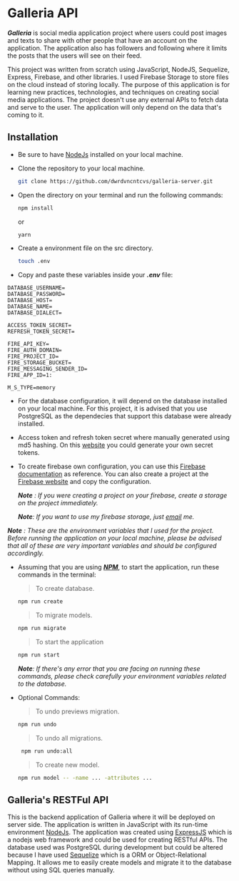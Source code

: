 # Galleria API

<i><b>Galleria</b></i> is social media application project where users could post images and texts to share with other people that have an account on the application. The application also has followers and following where it limits the posts that the users will see on their feed.

This project was written from scratch using JavaScript, NodeJS, Sequelize, Express, Firebase, and other libraries. I used Firebase Storage to store files on the cloud instead of storing locally. The purpose of this application is for learning new practices, technologies, and techniques on creating social media applications. The project doesn't use any external APIs to fetch data and serve to the user. The application will only depend on the data that's coming to it.

## Installation

- Be sure to have [NodeJs](https://nodejs.org/) installed on your local machine.
- Clone the repository to your local machine.
  ```bash
  git clone https://github.com/dwrdvncntcvs/galleria-server.git
  ```
- Open the directory on your terminal and run the following commands:

  ```bash
  npm install
  ```

  or

  ```bash
  yarn
  ```

- Create a environment file on the src directory.

  ```bash
  touch .env
  ```

- Copy and paste these variables inside your <i><b>.env</b></i> file:

```
DATABASE_USERNAME=
DATABASE_PASSWORD=
DATABASE_HOST=
DATABASE_NAME=
DATABASE_DIALECT=

ACCESS_TOKEN_SECRET=
REFRESH_TOKEN_SECRET=

FIRE_API_KEY=
FIRE_AUTH_DOMAIN=
FIRE_PROJECT_ID=
FIRE_STORAGE_BUCKET=
FIRE_MESSAGING_SENDER_ID=
FIRE_APP_ID=1:

M_S_TYPE=memory
```

- For the database configuration, it will depend on the database installed on your local machine. For this project, it is advised that you use PostgreSQL as the dependecies that support this database were already installed.

- Access token and refresh token secret where manually generated using md5 hashing. On this [website](https://www.md5hashgenerator.com/) you could generate your own secret tokens.

- To create firebase own configuration, you can use this [Firebase documentation](https://firebase.google.com/docs) as reference. You can also create a project at the [Firebase website](https://firebase.google.com/) and copy the configuration.

  <i><b>Note</b> : If you were creating a project on your firebase, create a storage on the project immediately. </i>

  <i><b>Note</b>: If you want to use my firebase storage, just [email](https://mail.google.com/mail/u/0/#inbox?compose=CllgCJqVNSgchFtjqSwlvjMJRJRXJTDlbglSnQWDzkWsMXtHGXrjnwncdbhRHKtTNFgpXrLLLLB) me.</i>

<i><b>Note</b> : These are the environment variables that I used for the project. Before running the application on your local machine, please be advised that all of these are very important variables and should be configured accordingly.</i>

- Assuming that you are using <i><b>[NPM](https://www.npmjs.com/)</b></i>, to start the application, run these commands in the terminal:

  > To create database.

  ```bash
  npm run create
  ```

  > To migrate models.

  ```bash
  npm run migrate
  ```

  > To start the application

  ```bash
  npm run start
  ```

  <i><b>Note</b>: If there's any error that you are facing on running these commands, please check carefully your environment variables related to the database.</i>

- Optional Commands:

  > To undo previews migration.

  ```bash
  npm run undo
  ```

  > To undo all migrations.

  ```bash
   npm run undo:all
  ```

  > To create new model.

  ```bash
  npm run model -- -name ... -attributes ...
  ```

## Galleria's RESTFul API

This is the backend application of Galleria where it will be deployed on server side. The application is written in JavaScript with its run-time environment [NodeJs](https://nodejs.org/). The application was created using [ExpressJS](https://expressjs.com/) which is a nodejs web framework and could be used for creating RESTful APIs. The database used was PostgreSQL during development but could be altered because I have used [Sequelize](https://sequelize.org/) which is a ORM or Object-Relational Mapping. It allows me to easily create models and migrate it to the database without using SQL queries manually.
